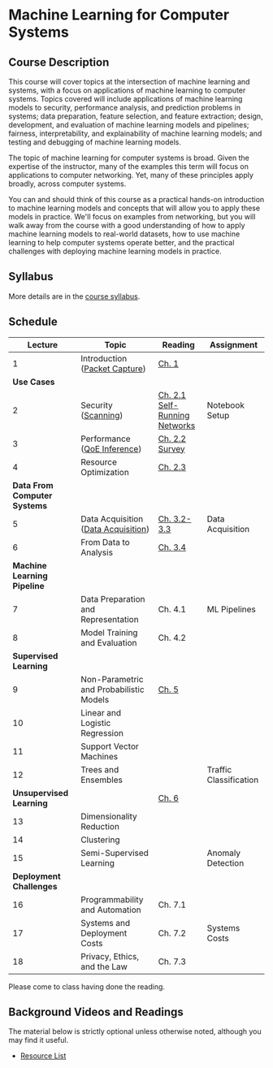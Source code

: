 # Machine Learning for Computer Systems

## Course Description

This course will cover topics at the intersection of machine learning and
systems, with a focus on applications of machine learning to computer systems.
Topics covered will include applications of machine learning models to
security, performance analysis, and prediction problems in systems; data
preparation, feature selection, and feature extraction; design, development,
and evaluation of machine learning models and pipelines; fairness,
interpretability, and explainability of machine learning models; and testing
and debugging of machine learning models.

The topic of machine learning for computer systems is broad. Given the
expertise of the instructor, many of the examples this term will focus on
applications to computer networking. Yet, many of these principles apply
broadly, across computer systems.

You can and should think of this course as a practical hands-on introduction
to machine learning models and concepts that will allow you to apply these
models in practice. We'll focus on examples from networking, but you will walk
away from the course with a good understanding of how to apply machine
learning models to real-world datasets, how to use machine learning to help
computer systems operate better, and the practical challenges with deploying
machine learning models in practice.

## Syllabus

More details are in the [course syllabus](syllabus.md).

## Schedule 

| Lecture                            | Topic                                                                              | Reading                                                                                                                                    | Assignment             |
| ---------------------------------- | -------------------------------------                                              | -----------------------------                                                                                                              | ----------             |
| 1                                  | Introduction<br />([Packet Capture](notebooks/1-Packet-Capture-Basics-Clean.html)) | [Ch. 1](book/text/intro.html)                                                                                                              |                        |
| **Use Cases**                      |                                                                                    |                                                                                                                                            |                        |
| 2                                  | Security<br />([Scanning](notebooks/2-Motivation-Security-Clean.html))             | [Ch. 2.1](book/text/motivation.html#applications-to-security)<br>[Self-Running Networks](https://arxiv.org/pdf/1710.11583)                 | Notebook Setup         |
| 3                                  | Performance<br />([QoE Inference](notebooks/3-Performance-Service-Clean.html))     | [Ch. 2.2](book/text/motivation.html#applications-to-performance)<br>[Survey](https://ieeexplore.ieee.org/stamp/stamp.jsp?arnumber=8121867) |                        |
| 4                                  | Resource Optimization                                                              | [Ch. 2.3](https://noise-lab.github.io/ml-systems/book/text/motivation.html#application-service-and-device-identification)                  |                        |
| **Data From Computer Systems**     |                                                                                    |                                                                                                                                            |                        |
| 5                                  | Data Acquisition<br>([Data Acquisition](notebooks/4-Data-Acquisition-Clean.html))  | [Ch. 3.2-3.3](https://noise-lab.github.io/ml-systems/book/text/measurement.html#active-measurement)                                        | Data Acquisition       |
| 6                                  | From Data to Analysis                                                              | [Ch. 3.4](https://noise-lab.github.io/ml-systems/book/text/measurement.html#from-data-to-analysis)                                         |                        |
| **Machine Learning Pipeline**      |                                                                                    |                                                                                                                                            |                        |
| 7                                  | Data Preparation and Representation                                                | Ch. 4.1                                                                                                                                    | ML Pipelines           |
| 8                                  | Model Training and Evaluation                                                      | Ch. 4.2                                                                                                                                    |                        |
| **Supervised Learning**            |                                                                                    |                                                                                                                                            |                        |
| 9                                  | Non-Parametric and Probabilistic Models                                            | [Ch. 5](book/text/supervised.html)                                                                                                         |                        |
| 10                                 | Linear and Logistic Regression                                                     |                                                                                                                                            |                        |
| 11                                 | Support Vector Machines                                                            |                                                                                                                                            |                        |
| 12                                 | Trees and Ensembles                                                                |                                                                                                                                            | Traffic Classification |
| **Unsupervised Learning**          |                                                                                    | [Ch. 6](book/text/unsupervised.html)                                                                                                       |                        |
| 13                                 | Dimensionality Reduction                                                           |                                                                                                                                            |                        |
| 14                                 | Clustering                                                                         |                                                                                                                                            |                        |
| 15                                 | Semi-Supervised Learning                                                           |                                                                                                                                            | Anomaly Detection      |
| **Deployment Challenges**          |                                                                                    |                                                                                                                                            |                        |
| 16                                 | Programmability and Automation                                                     | Ch. 7.1                                                                                                                                    |                        |
| 17                                 | Systems and Deployment Costs                                                       | Ch. 7.2                                                                                                                                    | Systems Costs          |
| 18                                 | Privacy, Ethics, and the Law                                                       | Ch. 7.3                                                                                                                                    |                        |

Please come to class having done the reading. 


## Background Videos and Readings

The material below is strictly optional unless otherwise noted, although you
may find it useful.

* [Resource List](ml.md)



